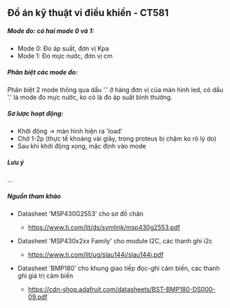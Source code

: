 ## Đồ án kỹ thuật vi điều khiển - CT581

##### Mode đo: có hai mode 0 và 1:
* Mode 0: Đo áp suất, đơn vị Kpa
* Mode 1: Đo mực nước, đơn vị cm
##### Phân biệt các mode đo:
Phân biệt 2 mode thông qua dấu '.' ở hàng đơn vị của màn hình led, có dấu '.' là mode đo mực nước, ko có là đo áp suất bình thường.
##### Sơ lược hoạt động:
* Khởi động -> màn hình hiện ra 'load'
* Chờ 1-2p (thực tế khoảng vài giây, trong proteus bị chậm ko rõ lý do)
* Sau khi khởi động xong, mặc định vào mode 
##### Lưu ý
...
##### Nguồn tham khảo
* Datasheet 'MSP430G2553' cho sơ đồ chân
    * https://www.ti.com/lit/ds/symlink/msp430g2553.pdf

* Datasheet 'MSP430x2xx Family'  cho module I2C, các thanh ghi i2c
    * https://www.ti.com/lit/ug/slau144j/slau144j.pdf

* Datasheet 'BMP180' cho khung giao tiếp đọc-ghi cảm biến, các thanh ghi giá trị cảm biến
    * https://cdn-shop.adafruit.com/datasheets/BST-BMP180-DS000-09.pdf
